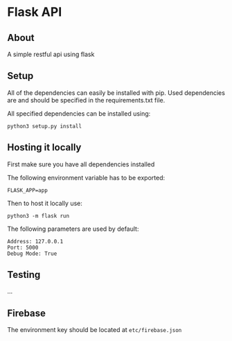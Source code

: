 # Flask API



## About

A simple restful api using flask


## Setup
All of the dependencies can easily be installed with pip. Used dependencies are and should be specified in the requirements.txt file.

All specified dependencies can be installed using:

`python3 setup.py install`

## Hosting it locally

First make sure you have all dependencies installed

The following environment variable has to be exported:
```
FLASK_APP=app
```

Then to host it locally use:
```
python3 -m flask run
```

The following parameters are used by default:
```
Address: 127.0.0.1
Port: 5000
Debug Mode: True
```

## Testing
...


## Firebase

The environment key should be located at `etc/firebase.json`
